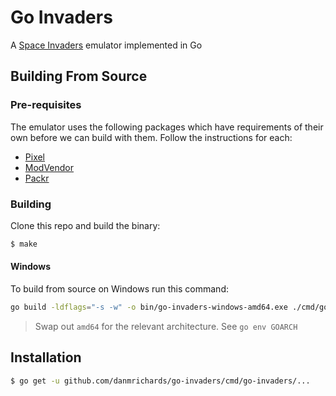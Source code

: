 # Go Invaders
A [Space Invaders][1] emulator implemented in Go

## Building From Source
### Pre-requisites
The emulator uses the following packages which have requirements of their own
before we can build with them. Follow the instructions for each:

* [Pixel][2]
* [ModVendor][3]
* [Packr][4]

### Building
Clone this repo and build the binary:
```bash
$ make
```

#### Windows
To build from source on Windows run this command: 
```bash
go build -ldflags="-s -w" -o bin/go-invaders-windows-amd64.exe ./cmd/go-invaders
```
> Swap out `amd64` for the relevant architecture. See `go env GOARCH`

## Installation
```bash
$ go get -u github.com/danmrichards/go-invaders/cmd/go-invaders/...
```

[1]: https://en.wikipedia.org/wiki/Space_Invaders
[2]: https://github.com/faiface/pixel#requirements
[3]: https://github.com/goware/modvendor
[4]: https://github.com/gobuffalo/packr/tree/master/v2
